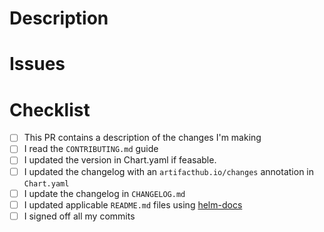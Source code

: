 <!--
    Thank you for your contribution. Please use this template to help guide
    you towards preparing a PR that fullfills our merge requirements.
-->

# Description

<!-- Describe the changes your PR introduces here. -->

# Issues

<!--
    Link related issues here, it's ok if this is empty but we do recommend that
    you create issues before working on PRs, issues on internal trackers are
    fine and need not be linked here.

    If your PR adds a new chart we expect you to create and link an issue so we
    can discuss adding your chart before you put the work into creating it.
-->

# Checklist

<!--
    Take care of the default items before marking your PR as ready for review,
    be prepared to add more items.
-->

- [ ] This PR contains a description of the changes I'm making
- [ ] I read the `CONTRIBUTING.md` guide
- [ ] I updated the version in Chart.yaml if feasable.
- [ ] I updated the changelog with an `artifacthub.io/changes` annotation in `Chart.yaml`
- [ ] I update the changelog in `CHANGELOG.md`
- [ ] I updated applicable `README.md` files using [helm-docs](https://github.com/norwoodj/helm-docs)
- [ ] I signed off all my commits

<!--
    Please open PRs as Draft while you make CI green and/or finalise
    documentation. Your PR will be assigned to a CODEOWNER once you mark it
    as "Ready for Review".

   Once it is approved we will squash your changes onto the default branch
   and our trusty bot account will release them to the repository.
-->
